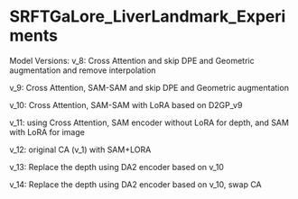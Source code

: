 # SRFTGaLore_LiverLandmark_Experiments

Model Versions:
v\_8: Cross Attention and skip DPE and Geometric augmentation and remove interpolation

v\_9: Cross Attention, SAM-SAM and skip DPE and Geometric augmentation

v\_10: Cross Attention, SAM-SAM with LoRA based on D2GP\_v9

v\_11: using Cross Attention, SAM encoder without LoRA for depth, and SAM with LoRA for image

v\_12: original CA (v\_1) with SAM+LORA

v\_13: Replace the depth using DA2 encoder based on v\_10

v\_14: Replace the depth using DA2 encoder based on v\_10, swap CA 
